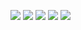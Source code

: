 <figure class="third">
    <img src="https://github.com/ycAlex11/OOD-prac/tree/master/images/1.jpg" >
    <img src="https://github.com/ycAlex11/OOD-prac/tree/master/images/2.jpg" >
	<img src="https://github.com/ycAlex11/OOD-prac/tree/master/images/3.jpg" >
	<img src="https://github.com/ycAlex11/OOD-prac/tree/master/images/4.jpg" >
	<img src="https://github.com/ycAlex11/OOD-prac/tree/master/images/5.jpg" >
</figure>